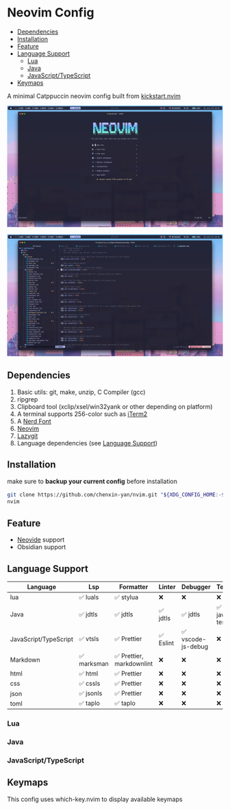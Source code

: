 # Neovim Config

<!-- toc -->

- [Dependencies](#dependencies)
- [Installation](#installation)
- [Feature](#feature)
- [Language Support](#language-support)
  - [Lua](#lua)
  - [Java](#java)
  - [JavaScript/TypeScript](#javascripttypescript)
- [Keymaps](#keymaps)

<!-- tocstop -->

A minimal Catppuccin neovim config built from [kickstart.nvim](https://github.com/nvim-lua/kickstart.nvim)

![Preview 1](./Preview_1.jpg)

![Preview 2](./Preview_2.jpg)

## Dependencies

1. Basic utils: git, make, unzip, C Compiler (gcc)
2. ripgrep
3. Clipboard tool (xclip/xsel/win32yank or other depending on platform)
4. A terminal supports 256-color such as [iTerm2](https://iterm2.com/index.html)
5. A [Nerd Font](https://www.nerdfonts.com/#home)
6. [Neovim](https://neovim.io)
7. [Lazygit](https://github.com/jesseduffield/lazygit)
8. Language dependencies (see [Language Support](#language-support))

## Installation

make sure to **backup your current config** before installation

```bash
git clone https://github.com/chenxin-yan/nvim.git "${XDG_CONFIG_HOME:-$HOME/.config}"/nvim
nvim
```

## Feature

- [Neovide](https://github.com/neovide/neovide) support
- Obsidian support

## Language Support

| Language              | Lsp         | Formatter                 | Linter    | Debugger           | Testing      |
| --------------------- | ----------- | ------------------------- | --------- | ------------------ | ------------ |
| lua                   | ✅ luals    | ✅ stylua                 | ❌        | ❌                 | ❌           |
| Java                  | ✅ jdtls    | ✅ jdtls                  | ✅ jdtls  | ✅ jdtls           | ✅ java-test |
| JavaScript/TypeScript | ✅ vtsls    | ✅ Prettier               | ✅ Eslint | ✅ vscode-js-debug | ❌           |
| Markdown              | ✅ marksman | ✅ Prettier, markdownlint | ❌        | ❌                 | ❌           |
| html                  | ✅ html     | ✅ Prettier               | ❌        | ❌                 | ❌           |
| css                   | ✅ cssls    | ✅ Prettier               | ❌        | ❌                 | ❌           |
| json                  | ✅ jsonls   | ✅ Prettier               | ❌        | ❌                 | ❌           |
| toml                  | ✅ taplo    | ✅ taplo                  | ❌        | ❌                 | ❌           |

### Lua

### Java

### JavaScript/TypeScript

## Keymaps

This config uses which-key.nvim to display available keymaps
